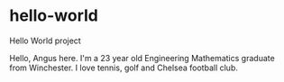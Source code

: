 # hello-world
Hello World project

Hello, Angus here. I'm a 23 year old Engineering Mathematics graduate from Winchester. I love tennis, golf and Chelsea football club.
